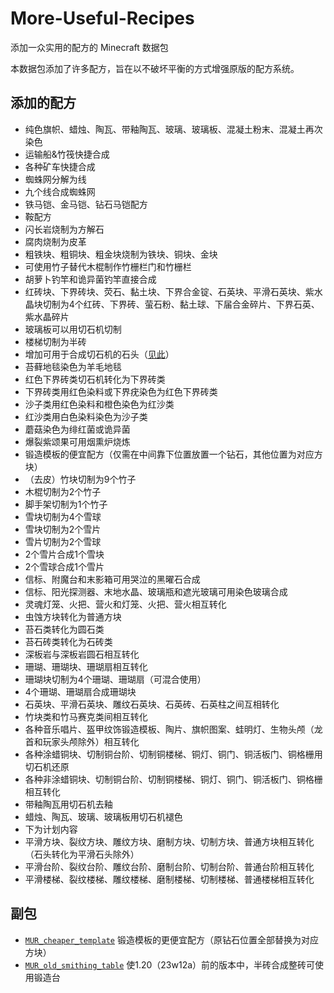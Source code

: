 # More-Useful-Recipes

添加一众实用的配方的 Minecraft 数据包  

本数据包添加了许多配方，旨在以不破坏平衡的方式增强原版的配方系统。  

## 添加的配方

- 纯色旗帜、蜡烛、陶瓦、带釉陶瓦、玻璃、玻璃板、混凝土粉末、混凝土再次染色
- 运输船&竹筏快捷合成
- 各种矿车快捷合成
- 蜘蛛网分解为线
- 九个线合成蜘蛛网
- 铁马铠、金马铠、钻石马铠配方
- 鞍配方
- 闪长岩烧制为方解石
- 腐肉烧制为皮革
- 粗铁块、粗铜块、粗金块烧制为铁块、铜块、金块
- 可使用竹子替代木棍制作竹栅栏门和竹栅栏
- 胡萝卜钓竿和诡异菌钓竿直接合成
- 红砖块、下界砖块、荧石、黏土块、下界合金锭、石英块、平滑石英块、紫水晶块切制为4个红砖、下界砖、萤石粉、黏土球、下届合金碎片、下界石英、紫水晶碎片
- 玻璃板可以用切石机切制
- 楼梯切制为半砖
- 增加可用于合成切石机的石头（[见此](https://github.com/RainStar7981/More-Useful-Recipes/blob/main/rocks_for_stonecutter.md)）
- 苔藓地毯染色为羊毛地毯
- 红色下界砖类切石机转化为下界砖类
- 下界砖类用红色染料或下界疣染色为红色下界砖类
- 沙子类用红色染料和橙色染色为红沙类
- 红沙类用白色染料染色为沙子类
- 蘑菇染色为绯红菌或诡异菌
- 爆裂紫颂果可用烟熏炉烧炼
- 锻造模板的便宜配方（仅需在中间靠下位置放置一个钻石，其他位置为对应方块）
- （去皮）竹块切制为9个竹子
- 木棍切制为2个竹子
- 脚手架切制为1个竹子
- 雪块切制为4个雪球
- 雪块切制为2个雪片
- 雪片切制为2个雪球
- 2个雪片合成1个雪块
- 2个雪球合成1个雪片
- 信标、附魔台和末影箱可用哭泣的黑曜石合成
- 信标、阳光探测器、末地水晶、玻璃瓶和遮光玻璃可用染色玻璃合成
- 灵魂灯笼、火把、营火和灯笼、火把、营火相互转化
- 虫蚀方块转化为普通方块
- 苔石类转化为圆石类
- 苔石砖类转化为石砖类
- 深板岩与深板岩圆石相互转化
- 珊瑚、珊瑚块、珊瑚扇相互转化
- 珊瑚块切制为4个珊瑚、珊瑚扇（可混合使用）
- 4个珊瑚、珊瑚扇合成珊瑚块
- 石英块、平滑石英块、雕纹石英块、石英砖、石英柱之间互相转化
- 竹块类和竹马赛克类间相互转化
- 各种音乐唱片、盔甲纹饰锻造模板、陶片、旗帜图案、蛙明灯、生物头颅（龙首和玩家头颅除外）相互转化
- 各种涂蜡铜块、切制铜台阶、切制铜楼梯、铜灯、铜门、铜活板门、铜格栅用切石机还原
- 各种非涂蜡铜块、切制铜台阶、切制铜楼梯、铜灯、铜门、铜活板门、铜格栅相互转化
- 带釉陶瓦用切石机去釉
- 蜡烛、陶瓦、玻璃、玻璃板用切石机褪色
- 下为计划内容
- 平滑方块、裂纹方块、雕纹方块、磨制方块、切制方块、普通方块相互转化（石头转化为平滑石头除外）
- 平滑台阶、裂纹台阶、雕纹台阶、磨制台阶、切制台阶、普通台阶相互转化
- 平滑楼梯、裂纹楼梯、雕纹楼梯、磨制楼梯、切制楼梯、普通楼梯相互转化

## 副包

- [`MUR_cheaper_template`](https://github.com/RainStar7981/More-Useful-Recipes/releases/tag/v1.0.2-cheaper_template) 锻造模板的更便宜配方（原钻石位置全部替换为对应方块）
- [`MUR_old_smithing_table`](https://github.com/RainStar7981/More-Useful-Recipes/releases/tag/v1.0.1-old_smithing_table) 使1.20（23w12a）前的版本中，半砖合成整砖可使用锻造台
